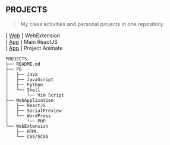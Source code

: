 ## PROJECTS  
> My class activities and personal projects in one repository.
 
[ [Web](https://s20016.github.io/PROJECTS/WebExtension/) ] WebExtension  
[ [App](https://s20016.github.io/ReactJS/) ] Main ReactJS  
[ [App](https://s20016.github.io/Animate/) ] Project Animate  

```
PROJECTS
├── README.md
├── PG
│   ├── Java
│   ├── JavaScript
│   ├── Python
│   └── Shell
│       └── Vim Script
├── WebApplication
│   ├── ReactJS
│   ├── SocialPreview
│   └── WordPress
│       └── PHP
└── WebExtension
    ├── HTML
    └── CSS/SCSS
```